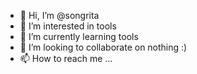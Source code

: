 - 👋 Hi, I’m @songrita
- 👀 I’m interested in tools
- 🌱 I’m currently learning tools
- 💞️ I’m looking to collaborate on nothing :)
- 📫 How to reach me ...

<!---
songrita/songrita is a ✨ special ✨ repository because its `README.md` (this file) appears on your GitHub profile.
You can click the Preview link to take a look at your changes.
--->
